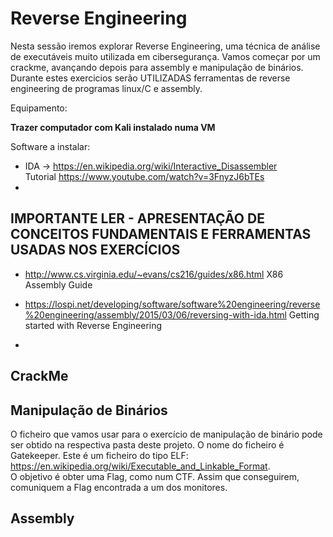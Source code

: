 # Reverse Engineering 
Nesta sessão iremos explorar Reverse Engineering, uma técnica de análise de executáveis muito utilizada em cibersegurança. Vamos começar por um crackme, avançando depois para assembly e manipulação de binários. Durante estes exercicios serão UTILIZADAS ferramentas de reverse engineering de programas linux/C e assembly.

Equipamento:  

**Trazer computador com Kali instalado numa VM**

Software a instalar:
- IDA -> https://en.wikipedia.org/wiki/Interactive_Disassembler <br/> Tutorial https://www.youtube.com/watch?v=3FnyzJ6bTEs
-



## IMPORTANTE LER - APRESENTAÇÃO DE CONCEITOS FUNDAMENTAIS E FERRAMENTAS USADAS NOS EXERCÍCIOS

- http://www.cs.virginia.edu/~evans/cs216/guides/x86.html   X86 Assembly Guide

- https://lospi.net/developing/software/software%20engineering/reverse%20engineering/assembly/2015/03/06/reversing-with-ida.html Getting started with Reverse Engineering 

-  







## CrackMe

## Manipulação de Binários

O ficheiro que vamos usar para o exercício de manipulação de binário pode ser obtido na respectiva pasta deste projeto.
O nome do ficheiro é Gatekeeper. Este é um ficheiro do tipo ELF: https://en.wikipedia.org/wiki/Executable_and_Linkable_Format.
<br/> O objetivo é obter uma Flag, como num CTF. Assim que conseguirem, comuniquem a Flag encontrada a um dos monitores. 

## Assembly






